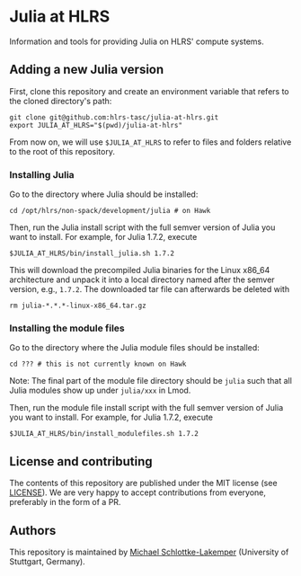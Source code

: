 # Julia at HLRS
Information and tools for providing Julia on HLRS' compute systems.


## Adding a new Julia version
First, clone this repository and create an environment variable that refers to
the cloned directory's path:
```shell
git clone git@github.com:hlrs-tasc/julia-at-hlrs.git
export JULIA_AT_HLRS="$(pwd)/julia-at-hlrs"
```
From now on, we will use `$JULIA_AT_HLRS` to refer to files and folders relative
to the root of this repository.

### Installing Julia
Go to the directory where Julia should be installed:
```shell
cd /opt/hlrs/non-spack/development/julia # on Hawk
```
Then, run the Julia install script with the full semver version of Julia you want to
install. For example, for Julia 1.7.2, execute
```shell
$JULIA_AT_HLRS/bin/install_julia.sh 1.7.2
```
This will download the precompiled Julia binaries for the Linux x86\_64
architecture and unpack it into a local directory named after the semver version,
e.g., `1.7.2`. The downloaded tar file can afterwards be deleted with
```shell
rm julia-*.*.*-linux-x86_64.tar.gz
```

### Installing the module files
Go to the directory where the Julia module files should be installed:
```shell
cd ??? # this is not currently known on Hawk
```
Note: The final part of the module file directory should be `julia` such that
all Julia modules show up under `julia/xxx` in Lmod.

Then, run the module file  install script with the full semver version of Julia you want to
install. For example, for Julia 1.7.2, execute
```shell
$JULIA_AT_HLRS/bin/install_modulefiles.sh 1.7.2
```



## License and contributing
The contents of this repository are published under the MIT license (see [LICENSE](LICENSE)). We are
very happy to accept contributions from everyone, preferably in the form of a PR.


## Authors
This repository is maintained by
[Michael Schlottke-Lakemper](https://www.hlrs.de/about-us/organization/divisions-departments/av/tasc/)
(University of Stuttgart, Germany).
